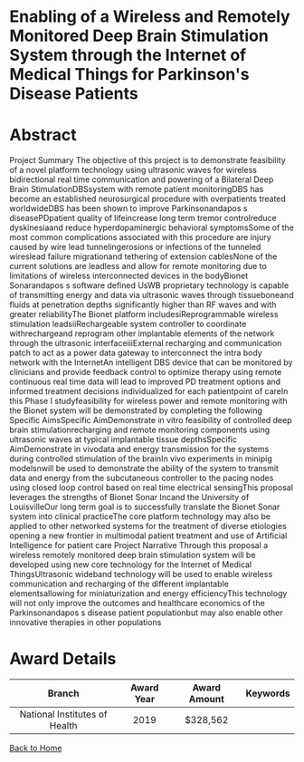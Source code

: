 
Enabling of a Wireless and Remotely Monitored Deep Brain Stimulation System through the Internet of Medical Things for Parkinson&#039;s Disease Patients
========================================================================================================================================================

# Abstract


Project Summary The objective of this project is to demonstrate feasibility of a novel platform technology using ultrasonic waves for wireless bidirectional real time communication and powering of a Bilateral Deep Brain StimulationDBSsystem with remote patient monitoringDBS has become an established neurosurgical procedure with overpatients treated worldwideDBS has been shown to improve Parkinsonandapos s diseasePDpatient quality of lifeincrease long term tremor controlreduce dyskinesiaand reduce hyperdopaminergic behavioral symptomsSome of the most common complications associated with this procedure are injury caused by wire lead tunnelingerosions or infections of the tunneled wireslead failure migrationand tethering of extension cablesNone of the current solutions are leadless and allow for remote monitoring due to limitations of wireless interconnected devices in the bodyBionet Sonarandapos s software defined UsWB proprietary technology is capable of transmitting energy and data via ultrasonic waves through tissueboneand fluids at penetration depths significantly higher than RF waves and with greater reliabilityThe Bionet platform includesiReprogrammable wireless stimulation leadsiiRechargeable system controller to coordinate withrechargeand reprogram other implantable elements of the network through the ultrasonic interfaceiiiExternal recharging and communication patch to act as a power data gateway to interconnect the intra body network with the InternetAn intelligent DBS device that can be monitored by clinicians and provide feedback control to optimize therapy using remote continuous real time data will lead to improved PD treatment options and informed treatment decisions individualized for each patientpoint of careIn this Phase I studyfeasibility for wireless power and remote monitoring with the Bionet system will be demonstrated by completing the following Specific AimsSpecific AimDemonstrate in vitro feasibility of controlled deep brain stimulationrecharging and remote monitoring components using ultrasonic waves at typical implantable tissue depthsSpecific AimDemonstrate in vivodata and energy transmission for the systems during controlled stimulation of the brainIn vivo experiments in minipig modelsnwill be used to demonstrate the ability of the system to transmit data and energy from the subcutaneous controller to the pacing nodes using closed loop control based on real time electrical sensingThis proposal leverages the strengths of Bionet Sonar Incand the University of LouisvilleOur long term goal is to successfully translate the Bionet Sonar system into clinical practiceThe core platform technology may also be applied to other networked systems for the treatment of diverse etiologies opening a new frontier in multimodal patient treatment and use of Artificial Intelligence for patient care Project Narrative Through this proposal a wireless remotely monitored deep brain stimulation system will be developed using new core technology for the Internet of Medical ThingsUltrasonic wideband technology will be used to enable wireless communication and recharging of the different implantable elementsallowing for miniaturization and energy efficiencyThis technology will not only improve the outcomes and healthcare economics of the Parkinsonandapos s disease patient populationbut may also enable other innovative therapies in other populations  

# Award Details

|Branch|Award Year|Award Amount|Keywords|
| :---: | :---: | :---: | :---: |
|National Institutes of Health|2019|$328,562||
  
  


[Back to Home](https://github.com/chrischow/dod_sbir_awards#2479)